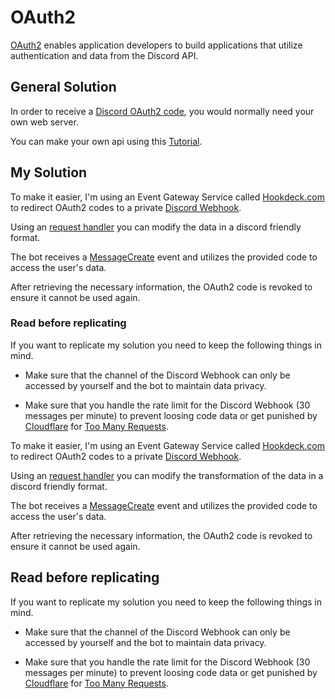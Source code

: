 # OAuth2

[OAuth2](https://discord.com/developers/docs/topics/oauth2) enables application developers to build applications that utilize authentication and data from the Discord API.

## General Solution

In order to receive a [Discord OAuth2 code](https://discord.com/developers/docs/topics/oauth2#authorization-code-grant), you would normally need your own web server.

You can make your own api using this [Tutorial](https://github.com/treeben77/discord-oauth2.py/blob/main/README.md#example-with-flask).

## My Solution

To make it easier, I'm using an Event Gateway Service called [Hookdeck.com](https://hookdeck.com/) to redirect OAuth2 codes to a private [Discord Webhook](https://discord.com/developers/docs/resources/webhook).

Using an [request handler](./request_handler.js) you can modify the data in a discord friendly format.

The bot receives a [MessageCreate](https://interactions-py.github.io/interactions.py/API%20Reference/API%20Reference/events/discord/#interactions.api.events.discord.MessageCreate) event and utilizes the provided code to access the user's data.

After retrieving the necessary information, the OAuth2 code is revoked to ensure it cannot be used again.

### Read before replicating

If you want to replicate my solution you need to keep the following things in mind.

- Make sure that the channel of the Discord Webhook can only be accessed by yourself and the bot to maintain data privacy.

- Make sure that you handle the rate limit for the Discord Webhook (30 messages per minute) to prevent loosing code data or get punished by [Cloudflare](https://www.cloudflare.com/) for [Too Many Requests](https://developer.mozilla.org/en-US/docs/Web/HTTP/Status/429).

To make it easier, I'm using an Event Gateway Service called [Hookdeck.com](https://hookdeck.com/) to redirect OAuth2 codes to a private [Discord Webhook](https://discord.com/developers/docs/resources/webhook).

Using an [request handler](./request_handler.js) you can modify the transformation of the data in a discord friendly format.

The bot receives a [MessageCreate](https://interactions-py.github.io/interactions.py/API%20Reference/API%20Reference/events/discord/#interactions.api.events.discord.MessageCreate) event and utilizes the provided code to access the user's data.

After retrieving the necessary information, the OAuth2 code is revoked to ensure it cannot be used again.

## Read before replicating

If you want to replicate my solution you need to keep the following things in mind.

- Make sure that the channel of the Discord Webhook can only be accessed by yourself and the bot to maintain data privacy.

- Make sure that you handle the rate limit for the Discord Webhook (30 messages per minute) to prevent loosing code data or get punished by [Cloudflare](https://www.cloudflare.com/) for [Too Many Requests](https://developer.mozilla.org/en-US/docs/Web/HTTP/Status/429).

